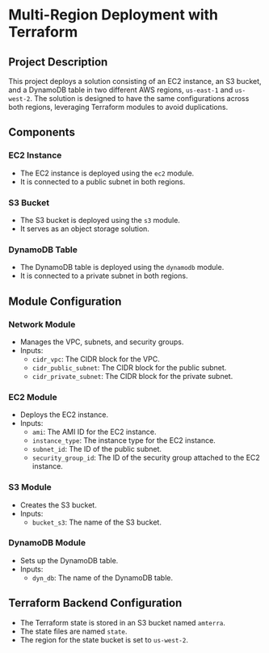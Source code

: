 # Multi-Region Deployment with Terraform

## Project Description

This project deploys a solution consisting of an EC2 instance, an S3 bucket, and a DynamoDB table in two different AWS regions, `us-east-1` and `us-west-2`. The solution is designed to have the same configurations across both regions, leveraging Terraform modules to avoid duplications.

## Components

### EC2 Instance
- The EC2 instance is deployed using the `ec2` module.
- It is connected to a public subnet in both regions.

### S3 Bucket
- The S3 bucket is deployed using the `s3` module.
- It serves as an object storage solution.

### DynamoDB Table
- The DynamoDB table is deployed using the `dynamodb` module.
- It is connected to a private subnet in both regions.

## Module Configuration

### Network Module
- Manages the VPC, subnets, and security groups.
- Inputs:
  - `cidr_vpc`: The CIDR block for the VPC.
  - `cidr_public_subnet`: The CIDR block for the public subnet.
  - `cidr_private_subnet`: The CIDR block for the private subnet.

### EC2 Module
- Deploys the EC2 instance.
- Inputs:
  - `ami`: The AMI ID for the EC2 instance.
  - `instance_type`: The instance type for the EC2 instance.
  - `subnet_id`: The ID of the public subnet.
  - `security_group_id`: The ID of the security group attached to the EC2 instance.

### S3 Module
- Creates the S3 bucket.
- Inputs:
  - `bucket_s3`: The name of the S3 bucket.

### DynamoDB Module
- Sets up the DynamoDB table.
- Inputs:
  - `dyn_db`: The name of the DynamoDB table.

## Terraform Backend Configuration

- The Terraform state is stored in an S3 bucket named `amterra`.
- The state files are named `state`.
- The region for the state bucket is set to `us-west-2`.

